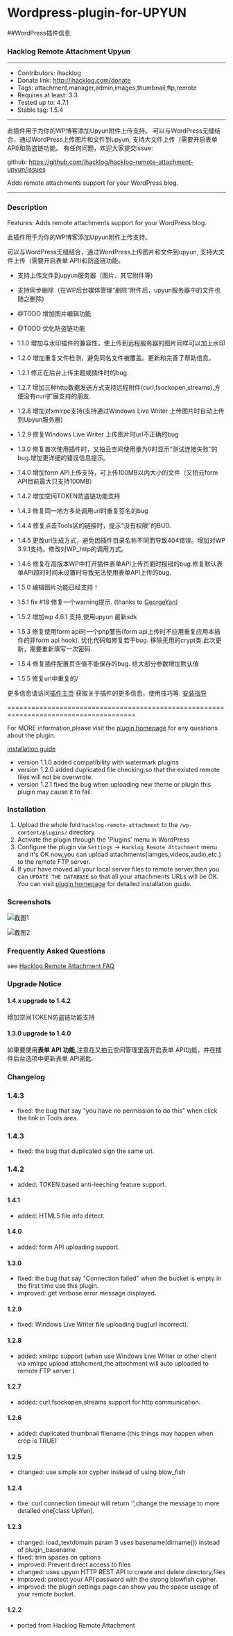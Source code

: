 # Wordpress-plugin-for-UPYUN

##WordPress插件信息

### Hacklog Remote Attachment Upyun

------------------------------------------------------------

* Contributors: ihacklog
* Donate link: http://ihacklog.com/donate
* Tags: attachment,manager,admin,images,thumbnail,ftp,remote
* Requires at least: 3.3
* Tested up to: 4.7.1
* Stable tag: 1.5.4

------------------------------------------------------------
此插件用于为你的WP博客添加Upyun附件上传支持。
可以与WordPress无缝结合，通过WordPress上传图片和文件到upyun, 支持大文件上传（需要开启表单 API)和防盗链功能。
有任何问题，欢迎大家提交issue:

github:
https://github.com/ihacklog/hacklog-remote-attachment-upyun/issues

Adds remote attachments support for your WordPress blog.

------------------------------------------------------------

### Description
Features: Adds remote attachments support for your WordPress blog.

此插件用于为你的WP博客添加Upyun附件上传支持。

可以与WordPress无缝结合，通过WordPress上传图片和文件到upyun, 支持大文件上传（需要开启表单 API)和防盗链功能。

* 支持上传文件到upyun服务器（图片、其它附件等)
* 支持同步删除（在WP后台媒体管理“删除”附件后，upyun服务器中的文件也随之删除)
* @TODO 增加图片编辑功能
* @TODO 优化防盗链功能

* 1.1.0 增加与水印插件的兼容性，使上传到远程服务器的图片同样可以加上水印
* 1.2.0 增加重复文件检测，避免同名文件被覆盖。更新和完善了帮助信息。
* 1.2.1 修正在后台上传主题或插件时的bug.
* 1.2.7 增加三种http数据发送方式支持远程附件(curl,fsockopen,streams),方便没有curl扩展支持的朋友.
* 1.2.8 增加对xmlrpc支持(支持通过Windows Live Writer 上传图片时自动上传到Upyun服务器)
* 1.2.9 修复Windows Live Writer 上传图片时url不正确的bug
* 1.3.0 修复首次使用插件时，又拍云空间使用量为0时显示“测试连接失败”的bug.增加更详细的错误信息提示。
* 1.4.0 增加form API上传支持，可上传100MB以内大小的文件（又拍云form API目前最大只支持100MB）
* 1.4.2 增加空间TOKEN防盗链功能支持
* 1.4.3 修复同一地方多处调用url时重复签名的bug
* 1.4.4 修复点击Tools区的链接时，提示“没有权限”的BUG.
* 1.4.5 更改url生成方式，避免因插件目录名称不同而导致404错误。增加对WP 3.9.1支持。修改对WP_http的调用方式。
* 1.4.6 修复在高版本WP中打开插件表单API上传页面时报错的bug.修复默认表单API超时时间未设置时导致无法使用表单API上传的bug.
* 1.5.0 编辑图片功能已经支持！
* 1.5.1 fix #18 修复一个warning提示. (thanks to [GeorgeYan](https://github.com/ihacklog/hacklog-remote-attachment-upyun/issues/18))
* 1.5.2 增加wp 4.6.1 支持,使用upyun 最新sdk
* 1.5.3 修复使用form api时一个php警告(form api上传时不应用重复应用本插件的非form api hook). 
        优化代码和修复若干bug. 移除无用的crypt类.此次更新，需要重新填写一次密码.
* 1.5.4 修复插件配置页空值不能保存的bug. 给大部分参数增加默认值
* 1.5.5 修复url中重复的/

更多信息请访问[插件主页](http://ihacklog.com/?p=5001 "plugin homepage") 获取关于插件的更多信息，使用技巧等.
[安装指导](http://ihacklog.com/?p=4993 "安装指导")

======================================================================================

For MORE information,please visit the [plugin homepage](http://ihacklog.com/?p=5204 "plugin homepage") for any questions about the plugin.

[installation guide](http://ihacklog.com/?p=4993 "installation guide")

* version 1.1.0 added compatibility with watermark plugins
* version 1.2.0 added duplicated file checking,so that the existed remote files will not be overwrote.
* version 1.2.1 fixed the bug when uploading new theme or plugin this plugin may cause it to fail.

### Installation

1. Upload the whole fold `hacklog-remote-attachment` to the `/wp-content/plugins/` directory
2. Activate the plugin through the 'Plugins' menu in WordPress
3. Configure the plugin via `Settings` -> `Hacklog Remote Attachment` menu and it's OK now,you can upload attachments(iamges,videos,audio,etc.) to the remote FTP server.
4. If your have moved all your local server files to remote server,then you can `UPDATE THE DATABASE` so that all your attachments URLs will be OK.
You can visit [plugin homepage](http://ihacklog.com/?p=5001 "plugin homepage") for detailed installation guide.

### Screenshots


![截图1](https://raw.githubusercontent.com/ihacklog/hacklog-remote-attachment-upyun/master/screenshot-1.png "截图1")



![截图2](https://raw.githubusercontent.com/ihacklog/hacklog-remote-attachment-upyun/master/screenshot-2.png "截图2")



### Frequently Asked Questions
see
[Hacklog Remote Attachment FAQ](http://ihacklog.com/?p=5001 "Hacklog Remote Attachment FAQ")


### Upgrade Notice
#### 1.4.x upgrade to 1.4.2
增加空间TOKEN防盗链功能支持

#### 1.3.0 upgrade to 1.4.0
如果要使用**表单 API 功能**,注意在又拍云空间管理里面开启表单 API功能，并在插件后台选项中更新表单 API密匙.


### Changelog

### 1.4.3
* fixed: the bug that say "you have no permission to do this" when click the
  link in Tools area.

### 1.4.3
* fixed: the bug that duplicated sign the same url.

### 1.4.2
* added: TOKEN based anti-leeching feature support.

#### 1.4.1
* added: HTML5 file info detect.

#### 1.4.0
* added: form API uploading support.

#### 1.3.0
* fixed: the bug that say "Connection failed" when the bucket is empty in the first time use this plugin.
* improved: get verbose error message displayed.

#### 1.2.9
* fixed: Windows Live Writer file uploading bug(url incorrect).

#### 1.2.8
* added: xmlrpc support (when use Windows Live Writer or other client via xmlrpc upload attahcment,the attachment will auto uploaded to remote FTP server )

#### 1.2.7
* added: curl,fsockopen,streams support for http communication.

#### 1.2.6
* added: duplicated thumbnail filename (this things may happen when crop is TRUE)

#### 1.2.5
* changed: use simple xor cypher instead of using blow_fish

#### 1.2.4
* fixe: curl connection timeout will return '',change the message to more detailed one[class UpYun].

#### 1.2.3
* changed: load_textdomain param 3 uses basename(dirname()) instead of plugin_basename
* fixed: trim spaces on options
* improved: Prevent direct access to files
* changed: uses upyun HTTP REST API to create and delete directory,files
* improved: protect your API password with the strong blowfish cypher.
* improved: the plugin settings page can show you the space useage of your remote bucket.

#### 1.2.2
* ported from Hacklog Remote Attachment
